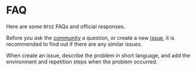 # FAQ

Here are some `BFUI` FAQs and official responses.

Before you ask the [community](https://support.qq.com/products/417041/) a question, or create a new [issue](https://github.com/BF-Ocean/bfui-vue3/issues), it is recommended to find out if there are any similar issues.

When create an issue, describe the problem in short language, and add the environment and repetition steps when the problem occurred.
